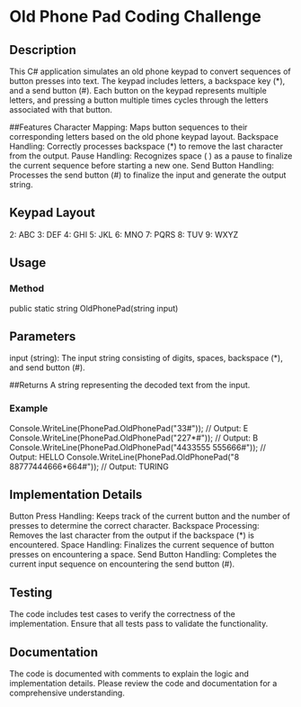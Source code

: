 # Old Phone Pad Coding Challenge
## Description
This C# application simulates an old phone keypad to convert sequences of button presses into text. The keypad includes letters, a backspace key (*), and a send button (#). Each button on the keypad represents multiple letters, and pressing a button multiple times cycles through the letters associated with that button.

##Features
Character Mapping: Maps button sequences to their corresponding letters based on the old phone keypad layout.
Backspace Handling: Correctly processes backspace (*) to remove the last character from the output.
Pause Handling: Recognizes space ( ) as a pause to finalize the current sequence before starting a new one.
Send Button Handling: Processes the send button (#) to finalize the input and generate the output string.

## Keypad Layout
2: ABC
3: DEF
4: GHI
5: JKL
6: MNO
7: PQRS
8: TUV
9: WXYZ

## Usage
### Method

public static string OldPhonePad(string input)

## Parameters
input (string): The input string consisting of digits, spaces, backspace (*), and send button (#).

##Returns
A string representing the decoded text from the input.

### Example

Console.WriteLine(PhonePad.OldPhonePad("33#"));          // Output: E
Console.WriteLine(PhonePad.OldPhonePad("227*#"));        // Output: B
Console.WriteLine(PhonePad.OldPhonePad("4433555 555666#")); // Output: HELLO
Console.WriteLine(PhonePad.OldPhonePad("8 88777444666*664#")); // Output: TURING

## Implementation Details
Button Press Handling: Keeps track of the current button and the number of presses to determine the correct character.
Backspace Processing: Removes the last character from the output if the backspace (*) is encountered.
Space Handling: Finalizes the current sequence of button presses on encountering a space.
Send Button Handling: Completes the current input sequence on encountering the send button (#).

## Testing
The code includes test cases to verify the correctness of the implementation. Ensure that all tests pass to validate the functionality.

## Documentation
The code is documented with comments to explain the logic and implementation details. Please review the code and documentation for a comprehensive understanding.
